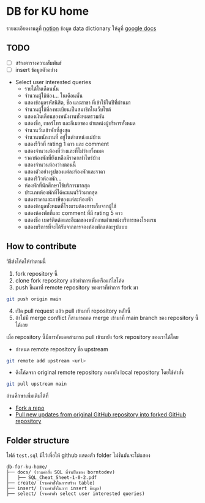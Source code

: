 # DB for KU home

รายละเอียดงานดูที่ [notion](https://qu1etboy.notion.site/Database-Project-d6122872fe4f49c48fbf880d259d2cb3)
ข้อมูล data dictionary ให้ดูที่ [google docs](https://docs.google.com/document/d/1_YznivsezInbEn6D2ZlctefKYy1EYzT1J0xu0eWp374/edit?usp=sharing)

## TODO

- [ ] สร้างตารางความสัมพันธ์
- [ ] insert ข้อมูลตัวอย่าง
- Select user interested queries
  - รายได้ในเดือนนั้น
  - จำนวนผู้ใช้ห้อง... ในเดือนนั้น
  - แสดงข้อมูลรหัสนิสิต, ชื่อ และสาขา ที่เข้าใช้ในปีที่ผ่านมา
  - จำนวนผู้ใช้ที่ลงทะเบียนเป็นสมาชิกในเว็บไซต์
  - แสดงเงินเดือนของพนังงานทั้งหมดรวมกัน
  - แสดงชื่อ, เบอร์โทร และอีเมลของ ตำแหน่งผู้บริหารทั้งหมด
  - จำนวนวันเข้าพักที่สูงสุด
  - จำนวนพนักงานที่ อยู่ในตำแหน่งแม่บ้าน
  - แสดงรีวิวที่ rating 1 ดาว และ comment
  - แสดงจำนวนห้องที่ว่างและที่ไม่ว่างทั้งหมด
  - ราคาห้องพักที่ยังเหลือมีราคาเท่าไหร่บ้าง
  - แสดงจำนวนห้องว่างตอนนี้
  - แสดงตัวอย่างรูปของแต่ละห้องพักและราคา
  - แสดงรีวิวห้องพัก…
  - ห้องพักที่นักศึกษาใช้บริการมากสุด
  - ประเภทห้องพักที่ได้คะแนนรีวิวมากสุด
  - แสดงราคาและภาษีของแต่ละห้องพัก
  - แสดงข้อมูลทั้งหมดที่โรงแรมต้องการเก็บจากผู้ใช้
  - แสดงห้องพักที่และ comment ที่มี rating 5 ดาว
  - แสดงชื่อ เบอร์ติดต่อและอีเมลของพนักงานตำแหน่งบริการของโรงแรม
  - แสดงบริการที่จะได้รับจากการจองห้องพักแต่ละรูปแบบ

## How to contribute

วิธีส่งโค้ดให้ทําตามนี้

1. fork repository นี้
2. clone fork repository แล้วทําการเพิ่มหรือแก้ไขโค้ด
3. push ขึ้นมาที่ remote repository ของเราที่ทําการ fork มา

```bash
git push origin main
```

4. เปิด pull request แล้ว pull เข้ามาที่ repository หลักนี้
5. ถ้าไม่มี merge conflict ก็สามารถกด merge เข้ามาที่ main branch ของ repository นี้ได้เลย

เมื่อ repository นี้มีการอัพเดตสามารถ pull เข้ามายัง fork repository ของเราได้โดย

- กําหนด remote repository ชื่อ upstream

```bash
git remote add upstream <url>
```

- ดึงโค้ดจาก original remote repository ลงมายัง local repository โดยใช้คําสั่ง

```bash
git pull upstream main
```

อ่านศึกษาเพิ่มเติมได้ที่

- [Fork a repo](https://docs.github.com/en/get-started/quickstart/fork-a-repo)
- [Pull new updates from original GitHub repository into forked GitHub repository](https://stackoverflow.com/questions/3903817/pull-new-updates-from-original-github-repository-into-forked-github-repository)

## Folder structure

ไฟล์ `test.sql` มีไว้เพื่อให้ github แสดงตัว folder ไม่งั่นมันจะไม่แสดง

```
db-for-ku-home/
├── docs/ (รวมคําสั่ง SQL ที่จําเป็นของ borntodev)
│   ├── SQL_Cheat_Sheet-1-0-2.pdf
├── create/ (รวมคําสัั่งในการสร้าง table)
├── insert/ (รวมคําสั่งในการ insert ข้อมูล)
├── select/ (รวมคําสั่ง select user interested queries)
```
